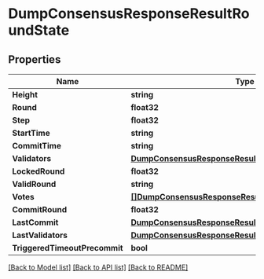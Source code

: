 # DumpConsensusResponseResultRoundState

## Properties

Name | Type | Description | Notes
------------ | ------------- | ------------- | -------------
**Height** | **string** |  | 
**Round** | **float32** |  | 
**Step** | **float32** |  | 
**StartTime** | **string** |  | 
**CommitTime** | **string** |  | 
**Validators** | [**DumpConsensusResponseResultRoundStateValidators**](DumpConsensusResponse_result_round_state_validators.md) |  | 
**LockedRound** | **float32** |  | 
**ValidRound** | **string** |  | 
**Votes** | [**[]DumpConsensusResponseResultRoundStateVotes**](DumpConsensusResponse_result_round_state_votes.md) |  | 
**CommitRound** | **float32** |  | 
**LastCommit** | [**DumpConsensusResponseResultRoundStateLastCommit**](DumpConsensusResponse_result_round_state_last_commit.md) |  | 
**LastValidators** | [**DumpConsensusResponseResultRoundStateLastValidators**](DumpConsensusResponse_result_round_state_last_validators.md) |  | 
**TriggeredTimeoutPrecommit** | **bool** |  | 

[[Back to Model list]](../README.md#documentation-for-models) [[Back to API list]](../README.md#documentation-for-api-endpoints) [[Back to README]](../README.md)


